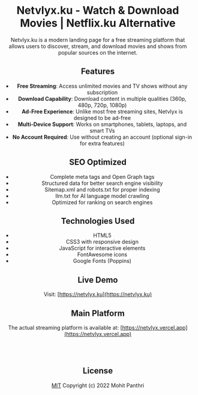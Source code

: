 <div align="center">

# Netvlyx.ku - Watch & Download Movies | Netflix.ku Alternative

Netvlyx.ku is a modern landing page for a free streaming platform that allows users to discover, stream, and download movies and shows from popular sources on the internet.

## Features

- **Free Streaming**: Access unlimited movies and TV shows without any subscription
- **Download Capability**: Download content in multiple qualities (360p, 480p, 720p, 1080p)
- **Ad-Free Experience**: Unlike most free streaming sites, Netvlyx is designed to be ad-free
- **Multi-Device Support**: Works on smartphones, tablets, laptops, and smart TVs
- **No Account Required**: Use without creating an account (optional sign-in for extra features)

## SEO Optimized

- Complete meta tags and Open Graph tags
- Structured data for better search engine visibility
- Sitemap.xml and robots.txt for proper indexing
- llm.txt for AI language model crawling
- Optimized for ranking on search engines

## Technologies Used

- HTML5
- CSS3 with responsive design
- JavaScript for interactive elements
- FontAwesome icons
- Google Fonts (Poppins)

## Live Demo

Visit: [https://netvlyx.ku](https://netvlyx.ku)

## Main Platform

The actual streaming platform is available at: [https://netvlyx.vercel.app](https://netvlyx.vercel.app)


<br>
<br>

## License

[MIT](https://github.com/mohitpanthri/Netflix-Landing-Page/blob/main/LICENSE) Copyright (c) 2022 Mohit Panthri


</div>
